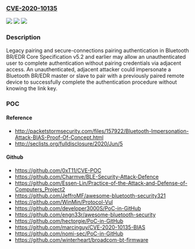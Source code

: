 ### [CVE-2020-10135](https://cve.mitre.org/cgi-bin/cvename.cgi?name=CVE-2020-10135)
![](https://img.shields.io/static/v1?label=Product&message=BR%2FEDR&color=blue)
![](https://img.shields.io/static/v1?label=Version&message=5.2%3C%3D%205.2%20&color=brighgreen)
![](https://img.shields.io/static/v1?label=Vulnerability&message=CWE-757%20Selection%20of%20Less-Secure%20Algorithm%20During%20Negotiation%20('Algorithm%20Downgrade')&color=brighgreen)

### Description

Legacy pairing and secure-connections pairing authentication in Bluetooth BR/EDR Core Specification v5.2 and earlier may allow an unauthenticated user to complete authentication without pairing credentials via adjacent access. An unauthenticated, adjacent attacker could impersonate a Bluetooth BR/EDR master or slave to pair with a previously paired remote device to successfully complete the authentication procedure without knowing the link key.

### POC

#### Reference
- http://packetstormsecurity.com/files/157922/Bluetooth-Impersonation-Attack-BIAS-Proof-Of-Concept.html
- http://seclists.org/fulldisclosure/2020/Jun/5

#### Github
- https://github.com/0xT11/CVE-POC
- https://github.com/Charmve/BLE-Security-Attack-Defence
- https://github.com/Essen-Lin/Practice-of-the-Attack-and-Defense-of-Computers_Project2
- https://github.com/JeffroMF/awesome-bluetooth-security321
- https://github.com/WinMin/Protocol-Vul
- https://github.com/developer3000S/PoC-in-GitHub
- https://github.com/engn33r/awesome-bluetooth-security
- https://github.com/hectorgie/PoC-in-GitHub
- https://github.com/marcinguy/CVE-2020-10135-BIAS
- https://github.com/nomi-sec/PoC-in-GitHub
- https://github.com/winterheart/broadcom-bt-firmware

